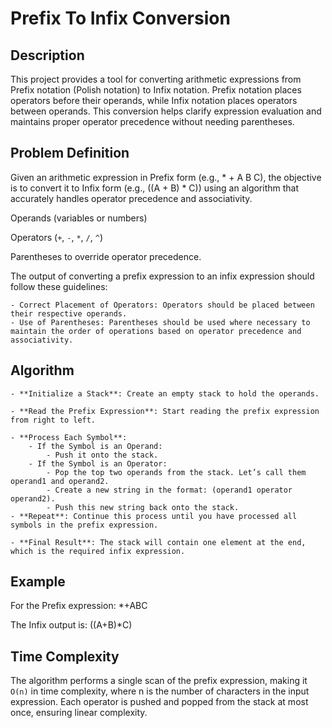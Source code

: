 # Prefix To Infix Conversion

## Description

This project provides a tool for converting arithmetic expressions from Prefix notation (Polish notation) to Infix notation. Prefix notation places operators before their operands, while Infix notation places operators between operands. This conversion helps clarify expression evaluation and maintains proper operator precedence without needing parentheses.


## Problem Definition

Given an arithmetic expression in Prefix form (e.g., * + A B C), the objective is to convert it to Infix form (e.g., ((A + B) * C)) using an algorithm that accurately handles operator precedence and associativity.

Operands (variables or numbers)

Operators (`+`, `-`, `*`, `/`, `^`)

Parentheses to override operator precedence.

The output of converting a prefix expression to an infix expression should follow these guidelines:

    - Correct Placement of Operators: Operators should be placed between their respective operands.
    - Use of Parentheses: Parentheses should be used where necessary to maintain the order of operations based on operator precedence and associativity.

## Algorithm

    - **Initialize a Stack**: Create an empty stack to hold the operands.

    - **Read the Prefix Expression**: Start reading the prefix expression from right to left.

    - **Process Each Symbol**:
        - If the Symbol is an Operand:
            - Push it onto the stack.
        - If the Symbol is an Operator:
            - Pop the top two operands from the stack. Let’s call them operand1 and operand2.
            - Create a new string in the format: (operand1 operator operand2).
            - Push this new string back onto the stack.
    - **Repeat**: Continue this process until you have processed all symbols in the prefix expression.

    - **Final Result**: The stack will contain one element at the end, which is the required infix expression.


## Example

For the Prefix expression: *+ABC

The Infix output is: ((A+B)*C)


## Time Complexity

The algorithm performs a single scan of the prefix expression, making it `O(n)` in time complexity, where n is the number of characters in the input expression. Each operator is pushed and popped from the stack at most once, ensuring linear complexity.